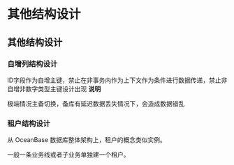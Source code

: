 其他结构设计 
===========================



其他结构设计 
---------------------------

### 自增列结构设计 

ID字段作为自增主键，禁止在非事务内作为上下文作为条件进行数据传递，禁止非自增非数字类型主键设计出现
**说明**



极端情况主备切换，备库有延迟数据丢失情况下，会造成数据错乱

### 租户结构设计 

从 OceanBase 数据库整体架构上，租户的概念类似实例。

一般一条业务线或者子业务单独建一个租户。

